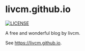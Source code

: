 # livcm.github.io

[![LICENSE](https://img.shields.io/badge/BY--NC--ND-4.0-orange.svg?logo=creativecommons)](http://creativecommons.org/licenses/by-nc-nd/4.0/)

A free and wonderful blog by livcm.

See <https://livcm.github.io>.



